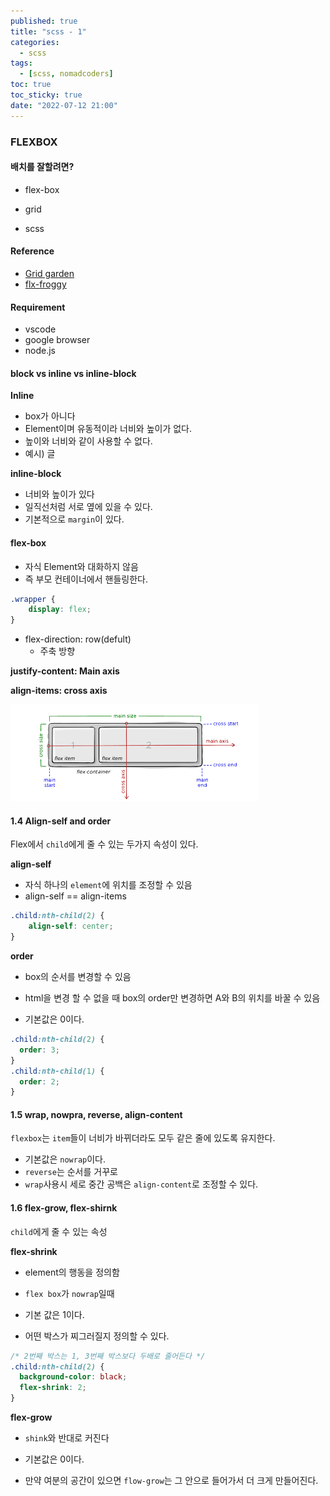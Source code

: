 ```yaml
---
published: true
title: "scss - 1"
categories:
  - scss
tags:
  - [scss, nomadcoders]
toc: true
toc_sticky: true
date: "2022-07-12 21:00"
---
```


### FLEXBOX

#### 배치를 잘할려면?

* flex-box
* grid

* scss

#### Reference

* [Grid garden](https://cssgridgarden.com/#ko)
* [flx-froggy](https://flexboxfroggy.com/#ko)

#### Requirement

* vscode
* google browser
* node.js

#### block vs inline vs inline-block

**Inline**

* box가 아니다
* Element이며 유동적이라 너비와 높이가 없다.
* 높이와 너비와 같이 사용할 수 없다.
* 예시) 글

**inline-block**

* 너비와 높이가 있다
* 일직선처럼 서로 옆에 있을 수 있다.
* 기본적으로 `margin`이 있다.

#### flex-box

* 자식 Element와 대화하지 않음
* 즉 부모 컨테이너에서 핸들링한다.

```css
.wrapper {
    display: flex;
}
```

* flex-direction: row(defult)
  * 주축 방향

**justify-content: Main axis**

**align-items: cross axis**

![image-20220713205415940](../../../assets/images/posts/2022-07-12-post-scss-1/image-20220713205415940.png)

#### 1.4 Align-self and order

Flex에서 `child`에게 줄 수 있는 두가지 속성이 있다.

**align-self**

* 자식 하나의 `element`에 위치를 조정할 수 있음
* align-self == align-items

```css
.child:nth-child(2) {
    align-self: center;
}
```

**order**

* box의 순서를 변경할 수 있음

* html을 변경 할 수 없을 때 box의 order만 변경하면 A와 B의 위치를 바꿀 수 있음
* 기본값은 0이다.

```css
.child:nth-child(2) {
  order: 3;
}
.child:nth-child(1) {
  order: 2;
}

```

#### 1.5 wrap, nowpra, reverse, align-content

`flexbox`는 `item`들이 너비가 바뀌더라도 모두 같은 줄에 있도록 유지한다.

* 기본값은 `nowrap`이다.
* `reverse`는 순서를 거꾸로
* `wrap`사용시 세로 중간  공백은 `align-content`로 조정할 수 있다.

#### 1.6 flex-grow, flex-shirnk

`child`에게 줄 수 있는 속성

**flex-shrink**

* element의 행동을 정의함
* `flex box`가 `nowrap`일때
* 기본 값은 1이다.

* 어떤 박스가 찌그러질지 정의할 수 있다.

```css
/* 2번째 박스는 1, 3번째 박스보다 두배로 줄어든다 */
.child:nth-child(2) {
  background-color: black;
  flex-shrink: 2;
}
```

**flex-grow**

* `shink`와 반대로 커진다

* 기본값은 0이다.
* 만약 여분의 공간이 있으면 `flow-grow`는 그 안으로 들어가서 더 크게 만들어진다.